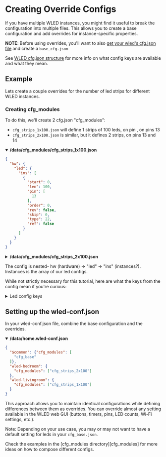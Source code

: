 # Creating Override Configs
If you have multiple WLED instances, you might find it useful to break the configuration into multiple files. This allows you to create a base configuration and add overrides for instance-specific properties.

**NOTE**: Before using overrides, you'll want to also [get your wled's cfg.json file][get_cfg_json] and create a `base_cfg.json`

See [WLED cfg.json structure](./Cfg_Json_Structure.md) for more info on what config keys are available and what they mean. 



## Example
Lets create a couple overrides for the number of led strips for different WLED instances.

### Creating cfg_modules
To do this, we'll create 2 cfg.json "cfg_modules":
- `cfg_strips_1x100.json` will define 1 strips of 100 leds, on pin , on pins 13
- `cfg_strips_2x100.json` is similar, but it defines 2 strips, on pins 13 and 14

<details open>
<summary><b>/data/cfg_modules/cfg_strips_1x100.json</b></summary>

```json
{
  "hw": {
    "led": {
      "ins": [
        {
          "start": 0,
          "len": 100,
          "pin": [
            13
          ],
          "order": 0,
          "rev": false,
          "skip": 0,
          "type": 22,
          "ref": false
        }
      ]
    }
  }
}
```
</details>
<details>
<summary><b>/data/cfg_modules/cfg_strips_2x100.json</b></summary>

```json
{
  "hw": {
    "led": {
      "ins": [
        {
          "start": 0,
          "len": 100,
          "pin": [
            13
          ],
          "order": 0,
          "rev": false,
          "skip": 0,
          "type": 22,
          "ref": false
        },
        {
          "start": 100,
          "len": 200,
          "pin": [
            14
          ],
          "order": 0,
          "rev": false,
          "skip": 0,
          "type": 22,
          "ref": false
        }
      ]
    }
  }
}
```
</details>

The config is nested- hw (hardware) -> "led" -> "ins" (instances?).
Instances is the array of our led configs.

While not strictly necessary for this tutorial, here are what the keys from the config mean if you're curious:

<details>
<summary>Led config keys</summary>

| Key   | Description                       | Notes                                                                               |
|-------|-----------------------------------|-------------------------------------------------------------------------------------|
| start | what index the led starts at      | Should generally be 0 for the first strip, or the index the last strip ended at     |
| len   | The strip length (number of leds) |                                                                                     |
| pin   | the pins the strip will use       | For 3-pin strips, this should always be a single pin enclosed in square brackets [] |
| order | Led color order                   | 0 is GRB (Default)                                                                  |
| rev   | Should the strip be reversed?     |                                                                                     |
| Skip  | Should skip the 1st led?          |                                                                                     |
| type  | The type of led strip             | 22 is WS281x                                                                        |
</details>

## Setting up the wled-conf.json
In your wled-conf.json file, combine the base configuration and the overrides.

<details open>
<summary><b>/data/home.wled-conf.json</b></summary>

```json
{
  "$common": {"cfg_modules": [
    "cfg_base"
  ]},
  "wled-bedroom": {
    "cfg_modules": ["cfg_strips_2x100"]
  },
  "wled-livingroom": {
    "cfg_modules": ["cfg_strips_1x100"]
  }
}
```

</details>

This approach allows you to maintain identical configurations while defining differences between them as overrides. You can override almost any setting available in the WLED web GUI (buttons, timers, pins, LED counts, Wi-Fi settings, etc.).

Note: Depending on your use case, you may or may not want to have a default setting for leds in your `cfg_base.json`.

Check the examples in the [cfg_modules directory][cfg_modules] for more ideas on how to compose different configs.

[get_cfg_json]: ./Getting_Cfg_Json_From_A_WLED.md